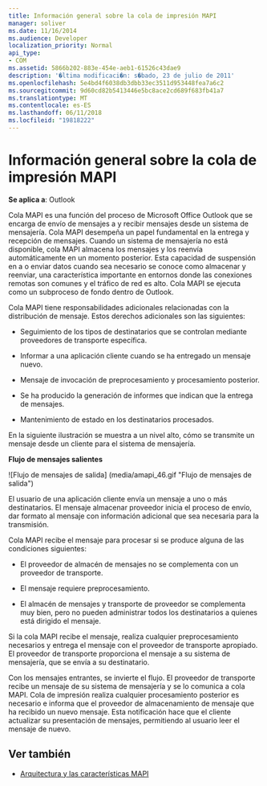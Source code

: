 ```yaml
---
title: Información general sobre la cola de impresión MAPI
manager: soliver
ms.date: 11/16/2014
ms.audience: Developer
localization_priority: Normal
api_type:
- COM
ms.assetid: 5866b202-883e-454e-aeb1-61526c43dae9
description: '�ltima modificaci�n: s�bado, 23 de julio de 2011'
ms.openlocfilehash: 5e4bd4f6038db3dbb33ec3511d953448fea7a6c2
ms.sourcegitcommit: 9d60cd82b5413446e5bc8ace2cd689f683fb41a7
ms.translationtype: MT
ms.contentlocale: es-ES
ms.lasthandoff: 06/11/2018
ms.locfileid: "19818222"
---
```

# <a name="mapi-spooler-overview"></a>Información general sobre la cola de impresión MAPI
  
**Se aplica a**: Outlook 
  
Cola MAPI es una función del proceso de Microsoft Office Outlook que se encarga de envío de mensajes a y recibir mensajes desde un sistema de mensajería. Cola MAPI desempeña un papel fundamental en la entrega y recepción de mensajes. Cuando un sistema de mensajería no está disponible, cola MAPI almacena los mensajes y los reenvía automáticamente en un momento posterior. Esta capacidad de suspensión en a o enviar datos cuando sea necesario se conoce como almacenar y reenviar, una característica importante en entornos donde las conexiones remotas son comunes y el tráfico de red es alto. Cola MAPI se ejecuta como un subproceso de fondo dentro de Outlook.
  
Cola MAPI tiene responsabilidades adicionales relacionadas con la distribución de mensaje. Estos derechos adicionales son las siguientes:
  
- Seguimiento de los tipos de destinatarios que se controlan mediante proveedores de transporte específica.
    
- Informar a una aplicación cliente cuando se ha entregado un mensaje nuevo.
    
- Mensaje de invocación de preprocesamiento y procesamiento posterior.
    
- Se ha producido la generación de informes que indican que la entrega de mensajes.
    
- Mantenimiento de estado en los destinatarios procesados.
    
En la siguiente ilustración se muestra a un nivel alto, cómo se transmite un mensaje desde un cliente para el sistema de mensajería.
  
**Flujo de mensajes salientes**
  
![Flujo de mensajes de salida] (media/amapi_46.gif "Flujo de mensajes de salida")
  
El usuario de una aplicación cliente envía un mensaje a uno o más destinatarios. El mensaje almacenar proveedor inicia el proceso de envío, dar formato al mensaje con información adicional que sea necesaria para la transmisión.
  
Cola MAPI recibe el mensaje para procesar si se produce alguna de las condiciones siguientes:
  
- El proveedor de almacén de mensajes no se complementa con un proveedor de transporte.
    
- El mensaje requiere preprocesamiento.
    
- El almacén de mensajes y transporte de proveedor se complementa muy bien, pero no pueden administrar todos los destinatarios a quienes está dirigido el mensaje.
    
Si la cola MAPI recibe el mensaje, realiza cualquier preprocesamiento necesarios y entrega el mensaje con el proveedor de transporte apropiado. El proveedor de transporte proporciona el mensaje a su sistema de mensajería, que se envía a su destinatario.
  
Con los mensajes entrantes, se invierte el flujo. El proveedor de transporte recibe un mensaje de su sistema de mensajería y se lo comunica a cola MAPI. Cola de impresión realiza cualquier procesamiento posterior es necesario e informa que el proveedor de almacenamiento de mensaje que ha recibido un nuevo mensaje. Esta notificación hace que el cliente actualizar su presentación de mensajes, permitiendo al usuario leer el mensaje de nuevo.
  
## <a name="see-also"></a>Ver también

- [Arquitectura y las características MAPI](mapi-features-and-architecture.md)


